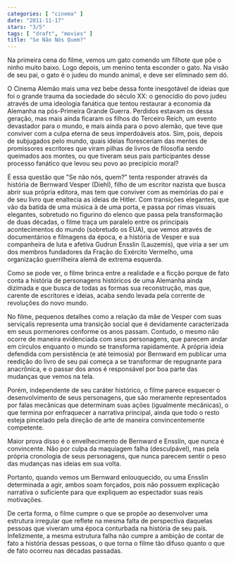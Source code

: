```yaml
---
categories: [ "cinema" ]
date: "2011-11-17"
stars: "3/5"
tags: [ "draft", "movies" ]
title: "Se Não Nós Quem?"
---
```

Na primeira cena do filme, vemos um gato comendo um filhote que põe o
ninho muito baixo. Logo depois, um menino tenta esconder o gato. Na visão
de seu pai, o gato é o judeu do mundo animal, e deve ser eliminado sem
dó.

O Cinema Alemão mais uma vez bebe dessa fonte inesgotável de ideias
que foi o grande trauma da sociedade do século XX: o genocídio do
povo judeu através de uma ideologia fanática que tentou restaurar a
economia da Alemanha na pós-Primeira Grande Guerra. Perdidos estavam
os dessa geração, mas mais ainda ficaram os filhos do Terceiro Reich,
um evento devastador para o mundo, e mais ainda para o povo alemão, que
teve que conviver com a culpa eterna de seus imperdoáveis atos. Sim,
pois, depois de subjugados pelo mundo, quais ideias floresceriam das
mentes de promissores escritores que viram pilhas de livros de filosofia
sendo queimados aos montes, ou que tiveram seus pais participantes desse
processo fanático que levou seu povo ao precipício moral? 

É essa questão que "Se não nós, quem?" tenta responder através da
história de Bernward Vesper (Diehl), filho de um escritor nazista que
busca abrir sua própria editora, mas tem que conviver com as memórias
do pai e de seu livro que enaltecia as ideias de Hitler. Com transições
elegantes, que vão da batida de uma música à de uma porta, e passa por
rimas visuais elegantes, sobretudo no figurino do elenco que passa pela
transformação de duas décadas, o filme traça um paralelo entre os
principais acontecimentos do mundo (sobretudo os EUA), que vemos através
de documentários e filmagens da época, e a história de Vesper e sua
companheira de luta e afetiva Gudrun Ensslin (Lauzemis), que viria a
ser um dos membros fundadores da Fração do Exército Vermelho, uma
organização guerrilheira alemã de extrema esquerda.

Como se pode ver, o filme brinca entre a realidade e a ficção porque
de fato conta a história de personagens históricos de uma Alemanha
ainda dizimada e que busca de todas as formas sua reconstrução, mas
que, carente de escritores e ideias, acaba sendo levada pela corrente
de revoluções do novo mundo.

No filme, pequenos detalhes como a relação da mãe de Vesper com
suas serviçalis representa uma transição social que é devidamente
caracterizada em seus pormenores conforme os anos passam. Contudo,
o mesmo não ocorre de maneira evidenciada com seus personagens, que
parecem andar em círculos enquanto o mundo se transforma rapidamente. A
própria ideia defendida com persistência (e até teimosia) por Bernward
em publicar uma reedição do livro de seu pai começa a se transformar
de repugnante para anacrônica, e o passar dos anos é responsável por
boa parte das mudanças que vemos na tela.

Porém, independente de seu caráter histórico, o filme parece esquecer
o desenvolvimento de seus personagens, que são meramente representados
por falas mecânicas que determinam suas ações (igualmente mecânicas),
o que termina por enfraquecer a narrativa principal, ainda que todo o
resto esteja pincelado pela direção de arte de maneira convincentemente
competente.

Maior prova disso é o envelhecimento de Bernward e Ensslin, que nunca
é convincente. Não por culpa da maquiagem falha (desculpável), mas
pela própria cronologia de seus personagens, que nunca parecem sentir
o peso das mudanças nas ideias em sua volta.

Portanto, quando vemos um Bernward enlouquecido, ou uma Ensslin
determinada a agir, ambos soam forçados, pois não possuem explicação
narrativa o suficiente para que expliquem ao espectador suas reais
motivações.

De certa forma, o filme cumpre o que se propõe ao desenvolver
uma estrutura irregular que reflete na mesma falta de perspectiva
daquelas pessoas que viveram uma época conturbada na história de seu
país. Infelizmente, a mesma estrutura falha não cumpre a ambição
de contar de fato a história dessas pessoas, o que torna o filme tão
difuso quanto o que de fato ocorreu nas décadas passadas.

